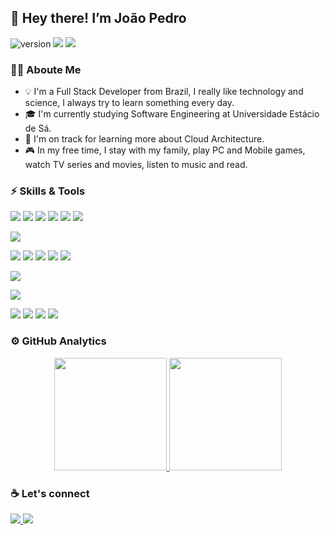 ## :vulcan_salute: Hey there! I’m João Pedro
![version](https://img.shields.io/badge/version-03.04.2021-blue)
![](https://komarev.com/ghpvc/?username=jpedro77&color=orange)
![](https://img.shields.io/badge/build-passing-brightgreen)

### :man_technologist: Aboute Me
- :bulb: I'm a Full Stack Developer from Brazil, I really like technology and science, I always try to learn something every day.
- :mortar_board: I'm currently studying Software Engineering at Universidade Estácio de Sá.
- :seedling: I'm on track for learning more about Cloud Architecture.
- :video_game: In my free time, I stay with my family, play PC and Mobile games, watch TV series and movies, listen to music and read.

### :zap: Skills & Tools
<p align="left">
  <img src="https://img.shields.io/badge/-JavaScript-F7DF1E?style=flat-square&logo=javascript&logoColor=black" />
  <img src="https://img.shields.io/badge/-Vue.js-4FC08D?style=flat-square&logo=vue.js&logoColor=white" />
  <img src="https://img.shields.io/badge/-JQuery-0769AD?style=flat-square&logo=jquery&logoColor=white" />
  <img src="https://img.shields.io/badge/-HTML5-E34F26?style=flat-square&logo=html5&logoColor=white" />
  <img src="https://img.shields.io/badge/-CSS3-1572B6?style=flat-square&logo=css3&logoColor=white" />
  <img src="https://img.shields.io/badge/-Bootstrap-7952B3?style=flat-square&logo=bootstrap&logoColor=white" />
</p>
<p align="left">
  <img src="https://img.shields.io/badge/-PostgreSQL-336791?style=flat-square&logo=postgresql&logoColor=white" />
</p>
<p align="left">
  <img src="https://img.shields.io/badge/-Node.js-339933?style=flat-square&logo=node.js&logoColor=white" />
  <img src="https://img.shields.io/badge/-PHP-777BB4?style=flat-square&logo=php&logoColor=white" />
  <img src="https://img.shields.io/badge/-Python-3776AB?style=flat-square&logo=python&logoColor=white" />
  <img src="https://img.shields.io/badge/-Laravel-FF2D20?style=flat-square&logo=laravel&logoColor=white" />
  <img src="https://img.shields.io/badge/-CodeIgniter-EF4223?style=flat-square&logo=codeigniter&logoColor=white" />
</p>
<p align="left">
  <img src="https://img.shields.io/badge/-ESLint-4B32C3?style=flat-square&logo=eslint&logoColor=white" />
</p>
<p align="left">
  <img src="https://img.shields.io/badge/-VS%20Code-007ACC?style=flat-square&logo=visual-studio-code&logoColor=white" />
</p>
<p align="left">
  <img src="https://img.shields.io/badge/-Linux-FCC624?style=flat-square&logo=linux&logoColor=black" />
  <img src="https://img.shields.io/badge/-Git-F05032?style=flat-square&logo=git&logoColor=white" />
  <img src="https://img.shields.io/badge/-Docker-2496ED?style=flat-square&logo=docker&logoColor=white" />
  <img src="https://img.shields.io/badge/-Kubernetes-326CE5?style=flat-square&logo=kubernetes&logoColor=white" />
</p>

### :gear: GitHub Analytics
<p align="center">
  <a href="https://github.com/jpedro77">
    <img height="180em" src="https://github-readme-stats.vercel.app/api?username=jpedro77&show_icons=true&theme=tokyonight&count_private&custom_title=My&nbsp;GitHub&nbsp;Statistics" />
    <img height="180em" src="https://github-readme-stats.vercel.app/api/top-langs/?username=jpedro77&layout=compact&custom_title=My&nbsp;Programming&nbsp;Languages" />
  </a>
</p>

### :coffee: Let's connect
<p align="left">
  <a href="https://www.linkedin.com/in/jo%C3%A3o-pedro-fernandes-13bb8b133">
    <img src="https://img.shields.io/badge/-LinkedIn-0A66C2?style=flat-square&logo=linkedin&logoColor=white" />
  </a>
  <a href="mailto:jpedrofernandes77@gmail.com">
    <img src="https://img.shields.io/badge/-Gmail-EA4335?style=flat-square&logo=gmail&logoColor=white" />
  </a>
</p>

